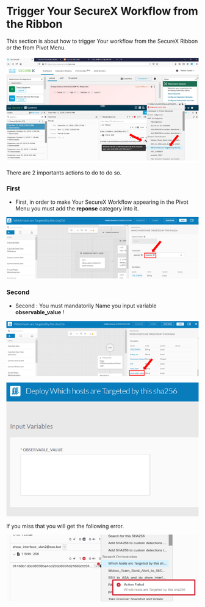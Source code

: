 # Trigger Your SecureX Workflow from the Ribbon

This section is about how to trigger Your workflow from the SecureX Ribbon or the from Pivot Menu.

![](img/trigger-1.png)

There are 2 importants actions to do to do so.

### First
- First, in order to make Your SecureX Workflow appearing in the Pivot Menu you must add the **reponse** category into it.

![](img/trigger-2.png)

### Second

- Second : You must mandatorily Name you input variable **observable_value** !

![](img/trigger-3.png)

![](img/trigger-4.png)

If you miss that you will get the following error.

![](img/trigger-5.png)

